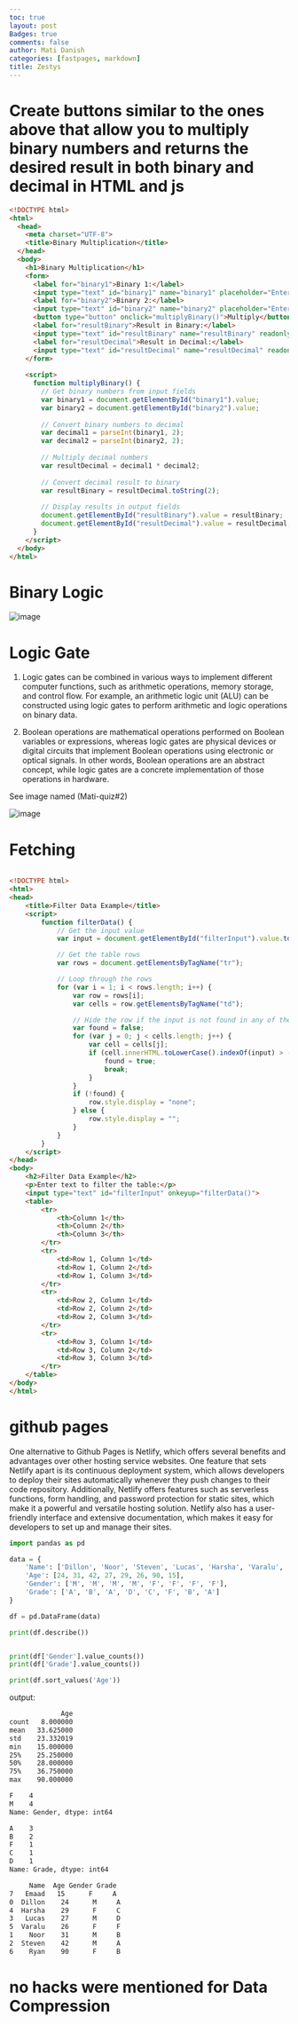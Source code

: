 ```yaml
---
toc: true
layout: post
Badges: true
comments: false
author: Mati Danish
categories: [fastpages, markdown]
title: Zestys
---
```


# Create buttons similar to the ones above that allow you to multiply binary numbers and returns the desired result in both binary and decimal in HTML and js
```html
<!DOCTYPE html>
<html>
  <head>
    <meta charset="UTF-8">
    <title>Binary Multiplication</title>
  </head>
  <body>
    <h1>Binary Multiplication</h1>
    <form>
      <label for="binary1">Binary 1:</label>
      <input type="text" id="binary1" name="binary1" placeholder="Enter binary number 1"><br><br>
      <label for="binary2">Binary 2:</label>
      <input type="text" id="binary2" name="binary2" placeholder="Enter binary number 2"><br><br>
      <button type="button" onclick="multiplyBinary()">Multiply</button><br><br>
      <label for="resultBinary">Result in Binary:</label>
      <input type="text" id="resultBinary" name="resultBinary" readonly><br><br>
      <label for="resultDecimal">Result in Decimal:</label>
      <input type="text" id="resultDecimal" name="resultDecimal" readonly><br><br>
    </form>
    
    <script>
      function multiplyBinary() {
        // Get binary numbers from input fields
        var binary1 = document.getElementById("binary1").value;
        var binary2 = document.getElementById("binary2").value;
        
        // Convert binary numbers to decimal
        var decimal1 = parseInt(binary1, 2);
        var decimal2 = parseInt(binary2, 2);
        
        // Multiply decimal numbers
        var resultDecimal = decimal1 * decimal2;
        
        // Convert decimal result to binary
        var resultBinary = resultDecimal.toString(2);
        
        // Display results in output fields
        document.getElementById("resultBinary").value = resultBinary;
        document.getElementById("resultDecimal").value = resultDecimal;
      }
    </script>
  </body>
</html>
```




# Binary Logic

![image](/Danish_Cookies/images/Mati-quiz%232.png)



# Logic Gate

1. Logic gates can be combined in various ways to implement different computer functions, such as arithmetic operations, memory storage, and control flow. For example, an arithmetic logic unit (ALU) can be constructed using logic gates to perform arithmetic and logic operations on binary data.

2. Boolean operations are mathematical operations performed on Boolean variables or expressions, whereas logic gates are physical devices or digital circuits that implement Boolean operations using electronic or optical signals. In other words, Boolean operations are an abstract concept, while logic gates are a concrete implementation of those operations in hardware.

See image named (Mati-quiz#2)

![image](/Danish_Cookies/images/Mati-quiz%231.png)

# Fetching

``` html

<!DOCTYPE html>
<html>
<head>
	<title>Filter Data Example</title>
	<script>
		function filterData() {
			// Get the input value
			var input = document.getElementById("filterInput").value.toLowerCase();

			// Get the table rows
			var rows = document.getElementsByTagName("tr");

			// Loop through the rows
			for (var i = 1; i < rows.length; i++) {
				var row = rows[i];
				var cells = row.getElementsByTagName("td");

				// Hide the row if the input is not found in any of the cells
				var found = false;
				for (var j = 0; j < cells.length; j++) {
					var cell = cells[j];
					if (cell.innerHTML.toLowerCase().indexOf(input) > -1) {
						found = true;
						break;
					}
				}
				if (!found) {
					row.style.display = "none";
				} else {
					row.style.display = "";
				}
			}
		}
	</script>
</head>
<body>
	<h2>Filter Data Example</h2>
	<p>Enter text to filter the table:</p>
	<input type="text" id="filterInput" onkeyup="filterData()">
	<table>
		<tr>
			<th>Column 1</th>
			<th>Column 2</th>
			<th>Column 3</th>
		</tr>
		<tr>
			<td>Row 1, Column 1</td>
			<td>Row 1, Column 2</td>
			<td>Row 1, Column 3</td>
		</tr>
		<tr>
			<td>Row 2, Column 1</td>
			<td>Row 2, Column 2</td>
			<td>Row 2, Column 3</td>
		</tr>
		<tr>
			<td>Row 3, Column 1</td>
			<td>Row 3, Column 2</td>
			<td>Row 3, Column 3</td>
		</tr>
	</table>
</body>
</html>

```


# github pages

One alternative to Github Pages is Netlify, which offers several benefits and advantages over other hosting service websites. One feature that sets Netlify apart is its continuous deployment system, which allows developers to deploy their sites automatically whenever they push changes to their code repository. Additionally, Netlify offers features such as serverless functions, form handling, and password protection for static sites, which make it a powerful and versatile hosting solution. Netlify also has a user-friendly interface and extensive documentation, which makes it easy for developers to set up and manage their sites.




```python
import pandas as pd

data = {
    'Name': ['Dillon', 'Noor', 'Steven', 'Lucas', 'Harsha', 'Varalu', 'Ryan', 'Emaad'],
    'Age': [24, 31, 42, 27, 29, 26, 90, 15],
    'Gender': ['M', 'M', 'M', 'M', 'F', 'F', 'F', 'F'],
    'Grade': ['A', 'B', 'A', 'D', 'C', 'F', 'B', 'A']
}

df = pd.DataFrame(data)

print(df.describe())


print(df['Gender'].value_counts())
print(df['Grade'].value_counts())

print(df.sort_values('Age'))
```


output: 
```zsh
             Age
count   8.000000
mean   33.625000
std    23.332019
min    15.000000
25%    25.250000
50%    28.000000
75%    36.750000
max    90.000000

F    4
M    4
Name: Gender, dtype: int64

A    3
B    2
F    1
C    1
D    1
Name: Grade, dtype: int64

     Name  Age Gender Grade
7   Emaad   15      F     A
0  Dillon    24      M     A
4  Harsha    29      F     C
3   Lucas    27      M     D
5  Varalu    26      F     F
1    Noor    31      M     B
2  Steven    42      M     A
6    Ryan    90      F     B
```

# no hacks were mentioned for Data Compression



